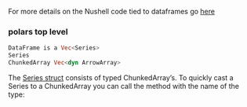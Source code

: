 
For more details on the Nushell code tied to dataframes go
[here](./dataframecode.md)

### polars top level

```rust
DataFrame is a Vec<Series>
Series
ChunkedArray Vec<dyn ArrowArray>
```

The
[Series struct](https://docs.rs/polars/latest/polars/series/struct.Series.html#series)
consists of typed ChunkedArray’s. To quickly cast a Series to a ChunkedArray you can call the method with the name of the type:
